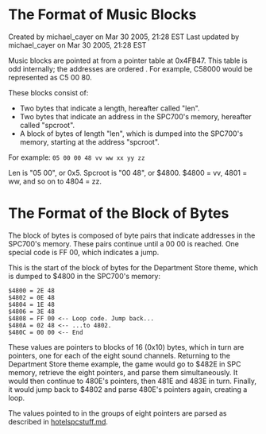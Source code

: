 # The Format of Music Blocks

Created by michael_cayer on Mar 30 2005, 21:28 EST
Last updated by michael_cayer on Mar 30 2005, 21:28 EST

Music blocks are pointed at from a pointer table at 0x4FB47. This table
is odd internally; the addresses are ordered <high> <low> <middle>. For
example, C58000 would be represented as C5 00 80.

These blocks consist of:
 - Two bytes that indicate a length, hereafter called "len".
 - Two bytes that indicate an address in the SPC700's memory, hereafter
   called "spcroot".
 - A block of bytes of length "len", which is dumped into the SPC700's
   memory, starting at the address "spcroot".

For example:
`05 00 00 48 vv ww xx yy zz`

  Len is "05 00", or 0x5.
  Spcroot is "00 48", or $4800.
  $4800 = vv, 4801 = ww, and so on to 4804 = zz.

# The Format of the Block of Bytes

The block of bytes is composed of byte pairs that indicate addresses in
the SPC700's memory. These pairs continue until a 00 00 is reached.
One special code is FF 00, which indicates a jump.

This is the start of the block of bytes for the Department Store theme,
which is dumped to $4800 in the SPC700's memory:

    $4800 = 2E 48
    $4802 = 0E 48
    $4804 = 1E 48
    $4806 = 3E 48
    $4808 = FF 00 <-- Loop code. Jump back...
    $480A = 02 48 <-- ...to 4802.
    $480C = 00 00 <-- End

These values are pointers to blocks of 16 (0x10) bytes, which in turn are
pointers, one for each of the eight sound channels. Returning to the
Department Store theme example, the game would go to $482E in SPC memory,
retrieve the eight pointers, and parse them simultaneously. It would then
continue to 480E's pointers, then 481E and 483E in turn. Finally, it would
jump back to $4802 and parse 480E's pointers again, creating a loop.

The values pointed to in the groups of eight pointers are parsed as described
in [hotelspcstuff.md](hotelspcstuff.md).